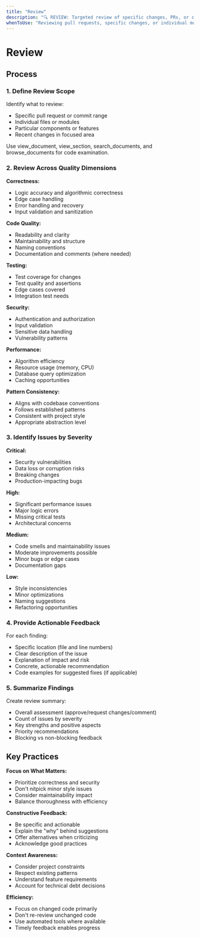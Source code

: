 ```yaml
---
title: "Review"
description: "🔍 REVIEW: Targeted review of specific changes, PRs, or components"
whenToUse: "Reviewing pull requests, specific changes, or individual modules before merge"
---
```


# Review

## Process

### 1. Define Review Scope
Identify what to review:
- Specific pull request or commit range
- Individual files or modules
- Particular components or features
- Recent changes in focused area

Use view_document, view_section, search_documents, and browse_documents for code examination.

### 2. Review Across Quality Dimensions

**Correctness:**
- Logic accuracy and algorithmic correctness
- Edge case handling
- Error handling and recovery
- Input validation and sanitization

**Code Quality:**
- Readability and clarity
- Maintainability and structure
- Naming conventions
- Documentation and comments (where needed)

**Testing:**
- Test coverage for changes
- Test quality and assertions
- Edge cases covered
- Integration test needs

**Security:**
- Authentication and authorization
- Input validation
- Sensitive data handling
- Vulnerability patterns

**Performance:**
- Algorithm efficiency
- Resource usage (memory, CPU)
- Database query optimization
- Caching opportunities

**Pattern Consistency:**
- Aligns with codebase conventions
- Follows established patterns
- Consistent with project style
- Appropriate abstraction level

### 3. Identify Issues by Severity

**Critical:**
- Security vulnerabilities
- Data loss or corruption risks
- Breaking changes
- Production-impacting bugs

**High:**
- Significant performance issues
- Major logic errors
- Missing critical tests
- Architectural concerns

**Medium:**
- Code smells and maintainability issues
- Moderate improvements possible
- Minor bugs or edge cases
- Documentation gaps

**Low:**
- Style inconsistencies
- Minor optimizations
- Naming suggestions
- Refactoring opportunities

### 4. Provide Actionable Feedback
For each finding:
- Specific location (file and line numbers)
- Clear description of the issue
- Explanation of impact and risk
- Concrete, actionable recommendation
- Code examples for suggested fixes (if applicable)

### 5. Summarize Findings
Create review summary:
- Overall assessment (approve/request changes/comment)
- Count of issues by severity
- Key strengths and positive aspects
- Priority recommendations
- Blocking vs non-blocking feedback

## Key Practices

**Focus on What Matters:**
- Prioritize correctness and security
- Don't nitpick minor style issues
- Consider maintainability impact
- Balance thoroughness with efficiency

**Constructive Feedback:**
- Be specific and actionable
- Explain the "why" behind suggestions
- Offer alternatives when criticizing
- Acknowledge good practices

**Context Awareness:**
- Consider project constraints
- Respect existing patterns
- Understand feature requirements
- Account for technical debt decisions

**Efficiency:**
- Focus on changed code primarily
- Don't re-review unchanged code
- Use automated tools where available
- Timely feedback enables progress
